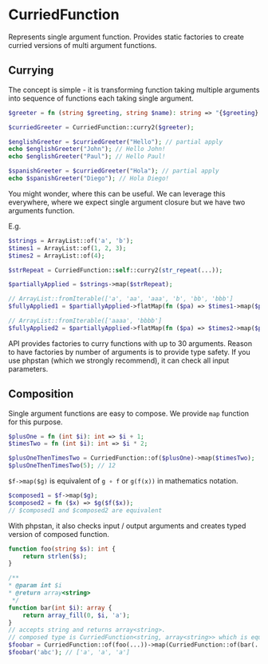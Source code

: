 # CurriedFunction

Represents single argument function. Provides static factories to create curried versions of multi argument functions.

## Currying

The concept is simple - it is transforming function taking multiple arguments into sequence of functions each taking single argument.

```php
$greeter = fn (string $greeting, string $name): string => "{$greeting} {$name}!";

$curriedGreeter = CurriedFunction::curry2($greeter);

$englishGreeter = $curriedGreeter("Hello"); // partial apply
echo $englishGreeter("John"); // Hello John!
echo $englishGreeter("Paul"); // Hello Paul!

$spanishGreeter = $curriedGreeter("Hola"); // partial apply
echo $spanishGreeter("Diego"); // Hola Diego!
```

You might wonder, where this can be useful. We can leverage this everywhere, where we expect single argument closure but we have two arguments function.

E.g.

```php
$strings = ArrayList::of('a', 'b');
$times1 = ArrayList::of(1, 2, 3);
$times2 = ArrayList::of(4);

$strRepeat = CurriedFunction::self::curry2(str_repeat(...));

$partiallyApplied = $strings->map($strRepeat);

// ArrayList::fromIterable(['a', 'aa', 'aaa', 'b', 'bb', 'bbb']
$fullyApplied1 = $partiallyApplied->flatMap(fn ($pa) => $times1->map($pa));

// ArrayList::fromIterable(['aaaa', 'bbbb']
$fullyApplied2 = $partiallyApplied->flatMap(fn ($pa) => $times2->map($pa));
```

API provides factories to curry functions with up to 30 arguments. Reason to have factories by number of arguments is to provide type safety. 
If you use phpstan (which we strongly recommend), it can check all input parameters.

## Composition

Single argument functions are easy to compose. We provide `map` function for this purpose.

```php
$plusOne = fn (int $i): int => $i + 1;
$timesTwo = fn (int $i): int => $i * 2;

$plusOneThenTimesTwo = CurriedFunction::of($plusOne)->map($timesTwo);
$plusOneThenTimesTwo(5); // 12
```

`$f->map($g)` is equivalent of `g ∘ f` or `g(f(x))` in mathematics notation.

```php
$composed1 = $f->map($g);
$composed2 = fn ($x) => $g($f($x));
// $composed1 and $composed2 are equivalent
```

With phpstan, it also checks input / output arguments and creates typed version of composed function.
```php
function foo(string $s): int {
    return strlen($s);
} 

/**
* @param int $i
* @return array<string>
 */
function bar(int $i): array {
    return array_fill(0, $i, 'a');
}
// accepts string and returns array<string>.
// composed type is CurriedFunction<string, array<string>> which is equivalent of callable(string): array<string>
$foobar = CurriedFunction::of(foo(...))->map(CurriedFunction::of(bar(...)));
$foobar('abc'); // ['a', 'a', 'a']
```
